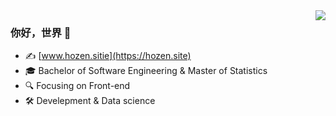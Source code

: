 <img align="right" src="https://github-readme-stats.vercel.app/api?username=hooozen&show_icons=true&icon_color=7e9680&text_color=718096&bg_color=00000000&hide_title=false&hide_border=true" />

### 你好，世界 👋

- ✍️ [www.hozen.sitie](https://hozen.site)
- 🎓 Bachelor of Software Engineering & Master of Statistics 
- 🔍 Focusing on Front-end
- 🛠️ Develepment & Data science


<!--
**hooozen/hooozen** is a ✨ _special_ ✨ repository because its `README.md` (this file) appears on your GitHub profile.

Here are some ideas to get you started:

- 🔭 I’m currently working on ...
- 🌱 I’m currently learning ...
- 👯 I’m looking to collaborate on ...
- 🤔 I’m looking for help with ...
- 💬 Ask me about ...
- 📫 How to reach me: ...
- 😄 Pronouns: ...
- ⚡ Fun fact: ...
-->
